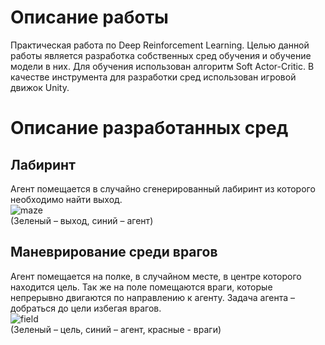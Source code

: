# Описание работы
Практическая работа по Deep Reinforcement Learning. Целью данной работы является разработка собственных сред обучения и обучение модели в них.
Для обучения использован алгоритм Soft Actor-Critic. В качестве инструмента для разработки сред использован игровой движок Unity.

# Описание разработанных сред
## Лабиринт
Агент помещается в случайно сгенерированный лабиринт из которого необходимо найти выход.<br>
![maze](https://github.com/user-attachments/assets/fb240c0b-01bb-409c-b42c-aeb876c090b0)<br>
(Зеленый – выход, синий – агент)

## Маневрирование среди врагов
Агент помещается на полке, в случайном месте, в центре которого находится цель. Так же на поле помещаются враги, которые непрерывно двигаются по направлению к агенту. Задача агента – добраться до цели избегая врагов.<br>
![field](https://github.com/user-attachments/assets/e73ecd27-bf1a-4a28-9cda-e1c4f5aa8094)<br>
(Зеленый – цель, синий – агент, красные - враги)
